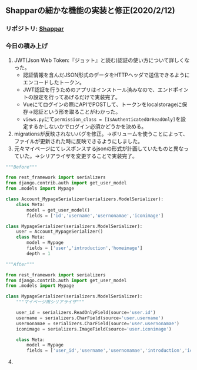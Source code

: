## Shapparの細かな機能の実装と修正(2020/2/12)

### リポジトリ: [Shappar](https://github.com/Hirochon/Shappar)

### 今日の積み上げ
1. JWT(Json Web Token:『ジョット』と読む)認証の使い方について詳しくなった。
    - 認証情報を含んだJSON形式のデータをHTTPヘッダで送信できるようにエンコードしたトークン。
    - JWT認証を行うためのアプリはインストール済みなので、エンドポイントの設定を行ってあげるだけで実装完了。
    - Vueにてログインの際にAPIでPOSTして、トークンをlocalstorageに保存→認証という形を取ることがわかった。
    - `views.py`にて`permission_class = [IsAuthenticatedOrReadOnly]`を設定するかしないかでログイン必須かどうかを決める。
2. migrationsが反映されないバグを修正。→ボリュームを使うことによって、ファイルが更新された時に反映できるようにしました。
3. 元々マイページにてレスポンスするjsonの形式が計画していたものと異なっていた。→シリアライザを変更することで実装完了。

```python:serializers.py
"""Before"""

from rest_framework import serializers
from django.contrib.auth import get_user_model
from .models import Mypage

class Account_MypageSerializer(serializers.ModelSerializer):
    class Meta:
        model = get_user_model()
        fields = ['id','username','usernonamae','iconimage']

class MypageSerializer(serializers.ModelSerializer):
    user = Account_MypageSerializer()
    class Meta:
        model = Mypage
        fields = ['user','introduction','homeimage']
        depth = 1
```

```python:serializers.py
"""After"""

from rest_framework import serializers
from django.contrib.auth import get_user_model
from .models import Mypage

class MypageSerializer(serializers.ModelSerializer):
    """マイページ用シリアライザ"""

    user_id = serializers.ReadOnlyField(source='user.id')
    username = serializers.CharField(source='user.username')
    usernonamae = serializers.CharField(source='user.usernonamae')
    iconimage = serializers.ImageField(source='user.iconimage')

    class Meta:
        model = Mypage
        fields = ['user_id','username','usernonamae','introduction','iconimage','homeimage']
```

4. 